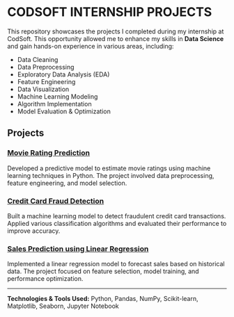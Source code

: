 # CODSOFT INTERNSHIP PROJECTS  

This repository showcases the projects I completed during my internship at CodSoft. This opportunity allowed me to enhance my skills in **Data Science** and gain hands-on experience in various areas, including:  

- Data Cleaning  
- Data Preprocessing  
- Exploratory Data Analysis (EDA)  
- Feature Engineering  
- Data Visualization  
- Machine Learning Modeling  
- Algorithm Implementation  
- Model Evaluation & Optimization  

## Projects  

###  [Movie Rating Prediction](https://github.com/Ivykogo/Movie-rating-prediction-with-python)  
Developed a predictive model to estimate movie ratings using machine learning techniques in Python. The project involved data preprocessing, feature engineering, and model selection.  

###  [Credit Card Fraud Detection](https://github.com/Ivykogo/Credit-card-fraud-detection)  
Built a machine learning model to detect fraudulent credit card transactions. Applied various classification algorithms and evaluated their performance to improve accuracy.  

###  [Sales Prediction using Linear Regression](https://github.com/Ivykogo/Sales-prediction-Linear-regression)  
Implemented a linear regression model to forecast sales based on historical data. The project focused on feature selection, model training, and performance optimization.  

---
 **Technologies & Tools Used:** Python, Pandas, NumPy, Scikit-learn, Matplotlib, Seaborn, Jupyter Notebook  

  


